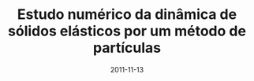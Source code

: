 ---
title: "Estudo numérico da dinâmica de sólidos elásticos por um método de partículas"
collection: talks
type: "Conference presentation"
permalink: /talks/2011-11-13-cilamce/
venue: "The XXXII Iberian Latin American Congress on Computational Methods in Engineering (CILAMCE)"
date: 2011-11-13
location: "Ouro Preto, Brazil"
---
